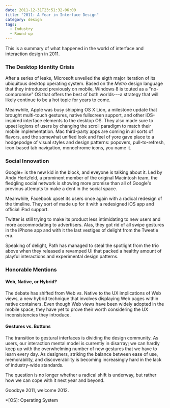 ```yaml
---
date: 2011-12-31T23:51:32-06:00
title: "2011: A Year in Interface Design"
category: design
tags:
  - Industry
  - Round-up
---
```


This is a summary of what happened in the world of interface and interaction design in 2011.

### The Desktop Identity Crisis

After a series of leaks, Microsoft unveiled the eigth major iteration of its ubiquitous desktop operating system. Based on the *Metro* design language that they introduced previously on mobile, Windows 8 is touted as a "no-compromise" OS that offers the best of both worlds---a strategy that will likely continue to be a hot topic for years to come.

Meanwhile, Apple was busy shipping OS X Lion, a milestone update that brought multi-touch gestures, native fullscreen support, and other iOS-inspired interface elements to the desktop OS. They also made sure to upset legions of users by changing the scroll paradigm to match their mobile implementation. Mac third-party apps are coming in all sorts of flavors, and the somewhat unified look and feel of yore gave place to a hodgepodge of visual styles and design patterns: popovers, pull-to-refresh, icon-based tab navigation, monochrome icons, you name it.

### Social Innovation

Google+ is the new kid in the block, and eveyone is talking about it. Led by Andy Hertzfeld, a prominent member of the original Macintosh team, the fledgling social network is showing more promise than all of Google's previous attempts to make a dent in the social space.

Meanwhile, Facebook upset its users once again with a radical redesign of the timeline. They sort of made up for it with a redesigned iOS app and official iPad support.

Twitter is still trying to make its product less intimidating to new users and more accommodating to advertisers. Alas, they got rid of all swipe gestures in the iPhone app and with it the last vestiges of delight from the Tweetie era.

Speaking of delight, Path has managed to steal the spotlight from the trio above when they released a revamped UI that packed a healthy amount of playful interactions and experimental design patterns.

### Honorable Mentions

#### Web, Native, or Hybrid?

The debate has shifted from Web vs. Native to the UX implications of Web views, a new hybrid technique that involves displaying Web pages within native containers. Even though Web views have been widely adopted in the mobile space, they have yet to prove their worth considering the UX inconsistencies they introduce.

#### Gestures vs. Buttons

The transition to gestural interfaces is dividing the design community. As users, our interaction mental model is currently in disarray; we can hardly keep up with the overwhelming number of new gestures that we have to learn  every day. As designers, striking the balance between ease of use, memorability, and discoverability is becoming increasingly hard in the lack of industry-wide standards.

The question is no longer whether a radical shift is underway, but rather how we can cope with it next year and beyond.

Goodbye 2011, welcome 2012.

*[OS]: Operating System
